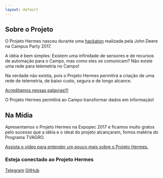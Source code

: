 ```yaml
---
layout: default
---
```

## [](#header-1)Sobre o Projeto

O Projeto Hermes nasceu durante uma [hackaton](https://www.youtube.com/watch?v=99vt-H8GznU) realizada pela John Deere na Campus Party 2017.

A idéia é bem simples: Existem uma infinidade de sensores e de recursos de automação para o Campo, mas como eles se comunicam? Não existe uma rede para telemetria no Campo!

Na verdade não existia, pois o Projeto Hermes permitirá a criação de uma rede de telemetria, de baixo custo, segura e de longo alcance.

[Acreditamos nessas palavras!!!](https://www.youtube.com/watch?v=99vt-H8GznU&feature=youtu.be&t=306)

O Projeto Hermes permitirá ao Campo transformar dados em informação!

## [](#header-2)Na Mídia

Apresentamos o Projeto Hermes na Expopec 2017 e ficamos muito gratos pelo sucesso que a idéia e o ideal do projeto alcançaram, fomos matéria do Programa TVAGRO.

[Assista o vídeo para entender um pouco mais sobre o Projeto Hermes.](https://www.youtube.com/watch?v=P0a2HJecLoc)

### Esteja conectado ao Projeto Hermes

[Telegram](https://t.me/projetohermes)
[GitHub](https://github.com/somosprte/Hermes)
